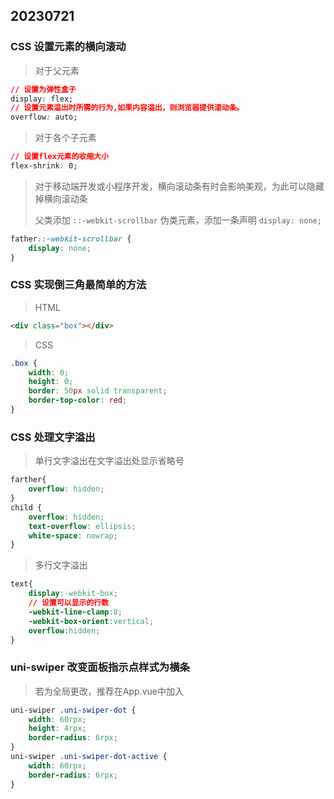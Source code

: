 ## 20230721

### CSS 设置元素的横向滚动

> 对于父元素

```css
// 设置为弹性盒子
display: flex;
// 设置元素溢出时所需的行为,如果内容溢出，则浏览器提供滚动条。
overflow: auto;
```

> 对于各个子元素

```css
// 设置flex元素的收缩大小
flex-shrink: 0;
```

> 对于移动端开发或小程序开发，横向滚动条有时会影响美观，为此可以隐藏掉横向滚动条
>
> 父类添加 `::-webkit-scrollbar` 伪类元素，添加一条声明 `display: none;`

```css
father::-webkit-scrollbar {
    display: none;
}
```



### CSS 实现倒三角最简单的方法

> HTML

```html
<div class="box"></div>
```

> CSS

```css
.box {
    width: 0;
    height: 0;
    border: 50px solid transparent;
    border-top-color: red;
}
```



### CSS 处理文字溢出

> 单行文字溢出在文字溢出处显示省略号

```css
farther{
  	overflow: hidden;
}
child {
    overflow: hidden;
    text-overflow: ellipsis;
    white-space: nowrap;
}
```

> 多行文字溢出

```css
text{
    display:-webkit-box;
    // 设置可以显示的行数
    -webkit-line-clamp:8;
    -webkit-box-orient:vertical;
    overflow:hidden;
}
```



### uni-swiper 改变面板指示点样式为横条

>   若为全局更改，推荐在App.vue中加入

```css
uni-swiper .uni-swiper-dot {
	width: 60rpx;
	height: 4rpx;	
	border-radius: 6rpx;
}
uni-swiper .uni-swiper-dot-active {
	width: 60rpx;
	border-radius: 6rpx;
}
```

